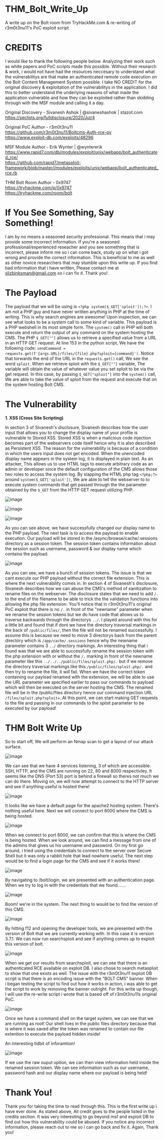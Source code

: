 # THM_Bolt_Write_Up
A write up on the Bolt room from TryHackMe.com &amp; re-writing of r3m0t3nu11's PoC exploit script

# CREDITS
I would like to thank the following people below. Analyzing their work such as white papers and PoC scripts made this possible. Without their research & work, i would not have had the resources neccesary to understand what the vulnerabilitys are that make an authenticated remote code execution on the Bolt Content Management System possible. I take NO CREDIT for the original discovery & exploitation of the vulnerabilitys in the application. I did this to better understand the underlying reasons of what made the application vulnerable and how they can be exploited rather than skidding through with the MSF module and calling it a day.

Original Discovery - Sivanesh Ashok | @sivaneshashok | stazot.com  
https://seclists.org/fulldisclosure/2020/Jul/4  

Original PoC Author - r3m0t3nu11  
https://github.com/r3m0t3nu11/Boltcms-Auth-rce-py  
https://www.exploit-db.com/exploits/48296  

MSF Module Author - Erik Wynter | @wyntererik  
https://www.rapid7.com/db/modules/exploit/unix/webapp/bolt_authenticated_rce/  
https://github.com/rapid7/metasploit-framework/blob/master//modules/exploits/unix/webapp/bolt_authenticated_rce.rb  

THM Bolt Room Author - 0x9747  
https://tryhackme.com/p/0x9747  
https://tryhackme.com/room/bolt  

# If You See Something, Say Something!
I am by no means a seasoned security professional. This means that i may provide some incorrect information. If you're a seasoned professional/experienced reseacher and you see something that is incorrect, please inform me so i can come back, study up on what i got wrong and provide the correct information. This is beneficial to me as well as other novice researchers that may stumble upon this write up. If you find bad information that i have written, Please contact me at slizbinksman@gmail.com so i can fix it. Thank you!

# The Payload
The payload that we will be using is `<?php system($_GET['sploit']);?>`. I am not a PHP guy and have never written anything in PHP at the time of writing. This is why search engines are awesome! Upon inspection, we can see what looks to be a system call to some kind of variable. This payload is a PHP webshell in its most simple form. The `system()` call in PHP will both execute and return the output of any command on the system hosting the CMS. The PHP `$_GET[""]` allows us to retrieve a specified value from a URL in an HTTP GET request. At line 153 in the python script, We have the following code: `sendCommand = requests.get(f'{args.URL}/files/{file}.php?sploit={command}')`. Notice that torwards the end of the URL in the `requests.get()` call, We see the word `sploit`. When we retrieve sploit with the `$_GET[""]` variable, The variable will obtain the value of whatever value you set sploit to be via the get request. In this case, by passing `$_GET["sploit"]` into the `system()` call, We are able to take the value of sploit from the request and execute that on the system hosting Bolt CMS.

# The Vulnerability
**1. XSS (Cross Site Scripting)**

In section 3 of Sivanesh's disclosure, Sivanesh describes how the user input that allows you to change the display name of your profile is vulnerable to Stored XSS. Stored XSS is when a malicious code injection becomes part of the webservers code itself hence why it is also described as Persistent XSS. The reason for the vulnerability is because of a condition in which the users input does not get encoded. When the unencoded display name appears in the system log, it is displayed in plain text. As an attacker, This allows us to use HTML tags to execute arbitrary code as an admin or developer since the default configuration of the CMS allows those two roles to access the system log. By slapping the HTML php tag `<?php;?>` around `system($_GET['sploit'])`, We are able to tell the webserver to to execute system commands that get passed through the the parameter obtained by the `$_GET` from the HTTP GET request utilizing PHP.

![image](https://user-images.githubusercontent.com/90923369/140625420-d02686f1-6091-429e-9946-06a120d67af2.png)

![image](https://user-images.githubusercontent.com/90923369/140625527-a0dfb9ea-c51f-46cf-82b0-05082869033e.png)

![image](https://user-images.githubusercontent.com/90923369/140625658-543531b4-477a-4c4d-9c83-2718deaef2ff.png)

As you can see above, we have successfully changed our display name to the PHP payload. The next task is to access the payload to enable execution. Our payload will be stored in the /async/browse/cache/.sessions directory as a session token. The session token contains information about the session such as username, password & our display name which contains the payload. 

![image](https://user-images.githubusercontent.com/90923369/140626506-6eae02d5-1a22-40b0-8ac4-87dcc6b3b077.png)

As you can see, we have a bunch of session tokens. The issue is that we cant execute our PHP payload without the correct file extension. This is where the next vulnerability comes in. In section 4 of Sivanesh's disclosure, Sivanesh describes how we can abuse the CMS's method of sanitization to rename files on the webserver. The disclosure states that we need to add `/.` to the end of the filename to be able to trick the the validation functions into allowing the php file extension. You'll notice that in r3m0t3nu11's original PoC exploit that there is no `/.` in front of the "newname" parameter when we rename the session tokens but we do have code that allows us to traverse backwards through the directorys `../`. I played around with this for a little bit and found that if dont we have the directory traversal markings in the back of `/public/files/`, then the file will not be renamed successfully. I assume this is because we need to move 3 directorys back from the parent directory which is `/app/cache/.sessions` hence why the newname parameter contains 3 `../` directory markings. An interesting thing that i found was that we are able to successfully rename the session token with the php extension with or without the `/.` marking in front of the newname parameter like this `../../../public/files/sploit.php/.` but if we remove the directory traversal markings like this `/public/files/sploit.php/.` and then try to rename the file, it will fail. When we have the correct token containing our payload renamed with the extension, we will be able to use the URL parameter we specified earlier to pass our commands to payload which will then be executed on the server hosting the CMS. The renamed file will be in the /public/files directory hence our command injection URL `/files/sploit.php?sploit=`. At this point, we can start making GET requests to the file and passing in our commands to the sploit parameter to be executed by our payload!

# THM Bolt Write Up

So to start off, We will perform an Nmap scan to get a layout of our attack surface.

![image](https://user-images.githubusercontent.com/90923369/140658580-01f06ff1-725d-4fa5-a6cf-488b936ad475.png)

We can see that we have 4 services listening, 3 of which are accessible. SSH, HTTP, and the CMS are running on 22, 80 and 8000 respectivley. It seems like the DNS (Port 53) port is behind a firewall so theres not much we can do there. Moving on, we will now attempt to connect to the HTTP server and see if anything useful is hosted there!

![image](https://user-images.githubusercontent.com/90923369/140658709-9233dda7-0590-44e6-847d-a194d0afd858.png)

It looks like we have a default page for the apache2 hosting system. There's nothing useful here. Next we will connect to port 8000 where the CMS is being hosted.

![image](https://user-images.githubusercontent.com/90923369/140658781-9e4623f1-b121-47de-b760-54aaa79eb277.png)

When we connect to port 8000, we can confirm that this is where the CMS is being hosted. When we look around, we can find a message from one of the admins that gives us his username and password. On my first go around, i tried using the credentials to connect to the server over Secure Shell but it was only a rabbit hole that lead nowhere useful. The next step would be to find a login page for the CMS and see if it works there!

![image](https://user-images.githubusercontent.com/90923369/140659093-02a53c6f-ab79-4113-8a4c-c4d9a74be313.png)

By navigating to /bolt/login, we are presented with an authentication page. When we try to log in with the credentials that we found.......

![image](https://user-images.githubusercontent.com/90923369/140659162-01930860-4840-4789-91a7-0f30efb0ed13.png)

Boom! we're in the system. The next thing to would be to find the version of this CMS.

![image](https://user-images.githubusercontent.com/90923369/140659285-621483bd-9e51-4e48-aaa9-a724837107e1.png)

By hitting f12 and opening the developer tools, we are presented with the version of Bolt that we are currently working with. In this case it is version 3.7.1. We can now run searchsploit and see if anything comes up to exploit this version of bolt.

![image](https://user-images.githubusercontent.com/90923369/140659428-1999dace-65d5-46a3-b6bb-8bb9f820db87.png)

When we get our results from searchsploit, we can see that there is an authenticated RCE available on exploit DB. I also chose to search metasploit to show that one exists as well. The issue with the r3m0t3nu11 exploit DB script is that there is an encoding issue with the "BOLT CMS" banner. When i began testing the script to find out how it works in action, i was able to get the script to work by removing the banner outright. For this write up though, I will use the re-write script i wrote that is based off of r3m0t3nu11s original PoC.

![image](https://user-images.githubusercontent.com/90923369/140660833-428e9f0a-6872-4c54-ae19-b28b0ccaec45.png)

Once we have a command shell on the target system, we can see that we are running as root! Our shell lives in the public files directory because that is where it was saved after the token was renamed to contain our file extention to execute the payload hidden inside!

An interesting tidbit of inforamtion!

![image](https://user-images.githubusercontent.com/90923369/140658173-07f1fdf7-5f36-43f5-8a41-100b7a8b8cc5.png)

If we use the raw ouput option, we can then view information held inside the renamed session token. We can see information such as our username, password hash and our display name where our payload is being held!

# Thank You!
Thank you for taking the time to read through this. This is the first write up i have ever done. As stated above, All credit goes to the people listed in the credits section. It was very interesting to go beyond msf and exploit DB to find out how this vulnerability could be abused. If you notice any incorrect information, please reach out to me so i can go back and fix it. Again, Thank you!
